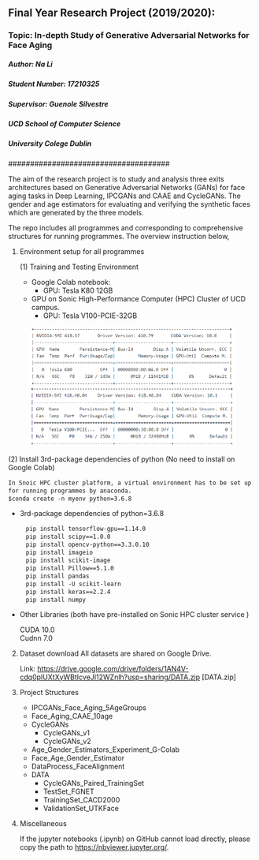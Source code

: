 ## Final Year Research Project (2019/2020):
### Topic: In-depth Study of Generative Adversarial Networks for Face Aging ###

##### Author: Na Li
##### Student Number: 17210325 
##### Supervisor: Guenole Silvestre 
##### UCD School of Computer Science
##### University Colege Dublin 
##################################### 

The aim of the research project is to study and analysis three exits architectures based on Generative Adversarial Networks (GANs) for face aging tasks in Deep Learning, IPCGANs and CAAE and CycleGANs. The gender and age estimators for evaluating and verifying the synthetic faces which are generated by the three models.

The repo includes all programmes and corresponding to comprehensive structures for running programmes.
The overview instruction below,
1. Environment setup for all programmes

	 (1) Training and Testing Environment
	  - Google Colab notebook:
	     - GPU: Tesla K80 12GB
	  - GPU on Sonic High-Performance Computer (HPC) Cluster of UCD campus.
	     - GPU: Tesla V100-PCIE-32GB
<p align="center">
  <img src="infor/GPU_colab.PNG" height="120",width="800"> 
  <img src="infor/GPU_sonic.PNG" height="120",width="800">  
</p>
	 (2) Install 3rd-package dependencies of python (No need to install on Google Colab)
	 
    In Snoic HPC cluster platform, a virtual environment has to be set up for running programmes by anaconda. 
    $conda create -n myenv python=3.6.8
	  
- 3rd-package dependencies of python=3.6.8

```
     pip install tensorflow-gpu==1.14.0
     pip install scipy==1.0.0
     pip install opencv-python==3.3.0.10
     pip install imageio
     pip install scikit-image
     pip install Pillow==5.1.0
     pip install pandas
     pip install -U scikit-learn
     pip install keras==2.2.4
     pip install numpy 

 ```

- Other Libraries (both have pre-installed on Sonic HPC cluster service )
   
   CUDA 10.0 \
   Cudnn 7.0
   
2. Dataset download 
All datasets are shared on Google Drive.

    Link:  https://drive.google.com/drive/folders/1AN4V-cdq0pIUXtXyWBtIcveJI12WZnlh?usp=sharing/DATA.zip [DATA.zip]

3. Project Structures 
        
	- IPCGANs_Face_Aging_5AgeGroups
	- Face_Aging_CAAE_10age
	- CycleGANs
	   - CycleGANs_v1
	   - CycleGANs_v2
	- Age_Gender_Estimators_Experiment_G-Colab
	- Face_Age_Gender_Estimator	
	- DataProcess_FaceAlignment
	- DATA
	   - CycleGANs_Paired_TrainingSet
	   - TestSet_FGNET
	   - TrainingSet_CACD2000
	   - ValidationSet_UTKFace

4. Miscellaneous
   
   If the jupyter notebooks (.ipynb) on GitHub cannot load directly, please copy the path to https://nbviewer.jupyter.org/.
